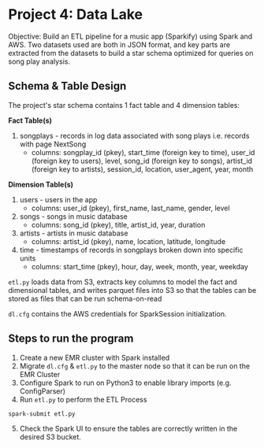 # Project 4: Data Lake

Objective: Build an ETL pipeline for a music app (Sparkify) using Spark and AWS. Two datasets used are both in JSON format, and key parts are extracted from the datasets to build a star schema optimized for queries on song play analysis.

## Schema & Table Design

The project's star schema contains 1 fact table and 4 dimension tables:

**Fact Table(s)**

1. songplays - records in log data associated with song plays i.e. records with page NextSong
    * columns: songplay_id (pkey), start_time (foreign key to time), user_id (foreign key to users), level, song_id (foreign key to songs), artist_id (foreign key to artists), session_id, location, user_agent, year, month

**Dimension Table(s)**
1. users - users in the app
    * columns: user_id (pkey), first_name, last_name, gender, level
2. songs - songs in music database
    * columns: song_id (pkey), title, artist_id, year, duration
3. artists - artists in music database
    * columns: artist_id (pkey), name, location, latitude, longitude
4. time - timestamps of records in songplays broken down into specific units
    * columns: start_time (pkey), hour, day, week, month, year, weekday

`etl.py` loads data from S3, extracts key columns to model the fact and dimensional tables, and writes parquet files into S3 so that the tables can be stored as files that can be run schema-on-read

`dl.cfg` contains the AWS credentials for SparkSession initialization.

## Steps to run the program

1. Create a new EMR cluster with Spark installed
2. Migrate `dl.cfg` & `etl.py` to the master node so that it can be run on the EMR Cluster
3. Configure Spark to run on Python3 to enable library imports (e.g. ConfigParser)
4. Run `etl.py` to perform the ETL Process 
```
spark-submit etl.py
```
5. Check the Spark UI to ensure the tables are correctly written in the desired S3 bucket.

